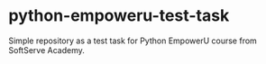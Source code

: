 # python-empoweru-test-task

Simple repository as a test task for Python EmpowerU course from SoftServe Academy.
